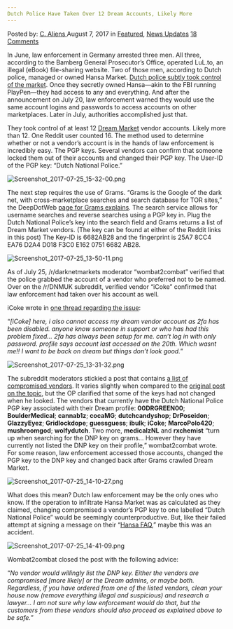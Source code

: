 ```yaml
---
Dutch Police Have Taken Over 12 Dream Accounts, Likely More
---
```

<article class="post-listing post-21786 post type-post status-publish format-standard has-post-thumbnail hentry  tag-2688 tag-accounts tag-dream tag-dutch tag-police">
    <div class="post-inner">
        <span>Posted by: <a href="https://www.deepdotweb.com/author/caliens/" title="">C. Aliens </a></span>
    <span>August 7, 2017</span>
    <span>in <a href="https://www.deepdotweb.com/category/deepdot-news/" rel="category tag">Featured</a>, <a href="https://www.deepdotweb.com/category/news-updates/" rel="category tag">News Updates</a></span>
    <span><a href="https://www.deepdotweb.com/2017/08/07/dutch-police-taken-12-dream-accounts-likely/#comments">18 Comments</a></span>
    </p>
    <div class="clear"></div>
    <div class="entry">
    <p>In June, law enforcement in Germany arrested three men. All three, according to the Bamberg General Prosecutor’s Office, operated LuL.to, an illegal (eBook) file-sharing website. Two of those men, according to Dutch police, managed or owned Hansa Market. <a href="https://www.deepdotweb.com/2017/07/20/globally-coordinated-operation-just-took-alphabay-hansa/">Dutch police subtly took control of the market</a>. Once they secretly owned Hansa—akin to the FBI running PlayPen—they had access to any and everything. And after the announcement on July 20, law enforcement warned they would use the same account logins and passwords to access accounts on other marketplaces. Later in July, authorities accomplished just that.</p>
    <p>They took control of at least 12 <a href="http://www.deepdotweb.com/marketplace-directory/listing/dream-market/">Dream Market</a> vendor accounts. Likely more than 12. One Reddit user counted 16. The method used to determine whether or not a vendor’s account is in the hands of law enforcement is incredibly easy. The PGP keys. Several vendors can confirm that someone locked them out of their accounts and changed their PGP key. The User-ID of the PGP key: “Dutch National Police.”</p>
    <p><img class="wp-image-21793 aligncenter" src="https://www.deepdotweb.com/wp-content/uploads/2017/08/screenshot_2017-07-25_15-32-00-png.png" alt="Screenshot_2017-07-25_15-32-00.png" srcset="https://www.deepdotweb.com/wp-content/uploads/2017/08/screenshot_2017-07-25_15-32-00-png.png 676w, https://www.deepdotweb.com/wp-content/uploads/2017/08/screenshot_2017-07-25_15-32-00-png-300x131.png 300w" sizes="(max-width: 676px) 100vw, 676px" /></p>
    <p>The next step requires the use of Grams. “Grams is the Google of the dark net, with cross-marketplace searches and search database for TOR sites,” the DeepDotWeb <a href="https://www.deepdotweb.com/grams-search-darknet-marketplaces/">page for Grams explains</a>. The search service allows for username searches and reverse searches using a PGP key in. Plug the Dutch National Police’s key into the search field and Grams returns a list of Dream Market vendors. (The key can be found at either of the Reddit links in this post) The Key-ID is 6682AB28 and the fingerprint is 25A7 8CC4 EA76 D2A4 D018 F3C0 E162 0751 6682 AB28.</p>
    <p><img class="wp-image-21794" src="https://www.deepdotweb.com/wp-content/uploads/2017/08/screenshot_2017-07-25_13-50-11-png.png" alt="Screenshot_2017-07-25_13-50-11.png" srcset="https://www.deepdotweb.com/wp-content/uploads/2017/08/screenshot_2017-07-25_13-50-11-png.png 834w, https://www.deepdotweb.com/wp-content/uploads/2017/08/screenshot_2017-07-25_13-50-11-png-300x161.png 300w" sizes="(max-width: 834px) 100vw, 834px" /></p>
    <p>As of July 25, /r/darknetmarkets moderator “wombat2combat” verified that the police grabbed the account of a vendor who preferred not to be named. Over on the /r/DNMUK subreddit, verified vendor “iCoke” confirmed that law enforcement had taken over his account as well.</p>
    <p>iCoke wrote in <a href="https://www.reddit.com/r/DNMUK/comments/6ou7av/dream_2fa_disabled/dkkbmwj/">one thread regarding the issue</a>:</p>
    <p>“<em>[iCoke] here, i also cannot access my dream vendor account as 2fa has been disabled. anyone know someone in support or who has had this problem fixed… 2fa has always been setup for me. can&#8217;t log in with only password. profile says account last accessed on the 20th. Which wasnt me!! I want to be back on dream but things don&#8217;t look good.</em>”</p>
    <p><img class="wp-image-21795 aligncenter" src="https://www.deepdotweb.com/wp-content/uploads/2017/08/screenshot_2017-07-25_13-31-32-png.png" alt="Screenshot_2017-07-25_13-31-32.png" srcset="https://www.deepdotweb.com/wp-content/uploads/2017/08/screenshot_2017-07-25_13-31-32-png.png 732w, https://www.deepdotweb.com/wp-content/uploads/2017/08/screenshot_2017-07-25_13-31-32-png-300x128.png 300w" sizes="(max-width: 732px) 100vw, 732px" /></p>
    <p>The subreddit moderators stickied a post that contains <a href="https://www.reddit.com/r/DarkNetMarkets/comments/6pa47l/many_dream_vendors_compromised/">a list of compromised vendors</a>. It varies slightly when compared to the <a href="https://www.reddit.com/r/DarkNetMarkets/comments/6p9nv4/dream_market_16_compromized_vendors_solid_proof/">original post on the topic</a>, but the OP clarified that some of the keys had not changed when he looked. The vendors that currently have the Dutch National Police PGP key associated with their Dream profile: <strong>00DRGREEN00</strong>; <strong>BoulderMedical</strong>; <strong>cannab1z</strong>; <strong>cocaMG</strong>; <strong>dutchcandyshop</strong>; <strong>DrPoseidon</strong>; <strong>GlazzyEyez</strong>; <strong>Gridlockdope</strong>; <strong>guessguess</strong>; <strong>ibulk</strong>; <strong>iCoke</strong>; <strong>MarcoPolo420</strong>; <strong>mushroomgod</strong>; <strong>wolfydutch</strong>. Two more, <strong>medicalzNL</strong> and <strong>rxchemist</strong> “turn up when searching for the DNP key on grams&#8230; However they have currently not listed the DNP key on their profile,” wombat2combat wrote. For some reason, law enforcement accessed those accounts, changed the PGP key to the DNP key and changed back after Grams crawled Dream Market.</p>
    <p><img class="wp-image-21796 aligncenter" src="https://www.deepdotweb.com/wp-content/uploads/2017/08/screenshot_2017-07-25_14-10-27-png.png" alt="Screenshot_2017-07-25_14-10-27.png" srcset="https://www.deepdotweb.com/wp-content/uploads/2017/08/screenshot_2017-07-25_14-10-27-png.png 731w, https://www.deepdotweb.com/wp-content/uploads/2017/08/screenshot_2017-07-25_14-10-27-png-300x136.png 300w" sizes="(max-width: 731px) 100vw, 731px" /></p>
    <p>What does this mean? Dutch law enforcement may be the only ones who know. If the operation to infiltrate Hansa Market was as calculated as they claimed, changing compromised a vendor’s PGP key to one labelled “Dutch National Police” would be seemingly counterproductive. But, like their failed attempt at signing a message on their “<a href="https://www.deepdotweb.com/2016/10/31/dutch-national-prosecution-service-police-launch-hidden-service-global-darknet-enforcement-operation/">Hansa FAQ</a>,” maybe this was an accident.</p>
    <p><img class="wp-image-21797" src="https://www.deepdotweb.com/wp-content/uploads/2017/08/screenshot_2017-07-25_14-41-09-png.png" alt="Screenshot_2017-07-25_14-41-09.png" srcset="https://www.deepdotweb.com/wp-content/uploads/2017/08/screenshot_2017-07-25_14-41-09-png.png 1127w, https://www.deepdotweb.com/wp-content/uploads/2017/08/screenshot_2017-07-25_14-41-09-png-300x165.png 300w, https://www.deepdotweb.com/wp-content/uploads/2017/08/screenshot_2017-07-25_14-41-09-png-1024x563.png 1024w" sizes="(max-width: 1127px) 100vw, 1127px" /></p>
    <p>Wombat2combat closed the post with the following advice:</p>
    <p>“<em>No vendor would willingly list the DNP key. Either the vendors are compromised [more likely] or the Dream admins, or maybe both. Regardless, if you have ordered from one of the listed vendors, clean your house now (remove everything illegal and suspicious) and research a lawyer… I am not sure why law enforcement would do that, but the customers from these vendors should also proceed as explained above to be safe.</em>”</p>
    </div>
    <span style="display:none"><a href="https://www.deepdotweb.com/tag/12/" rel="tag">12</a> <a href="https://www.deepdotweb.com/tag/accounts/" rel="tag">accounts</a> <a href="https://www.deepdotweb.com/tag/dream/" rel="tag">dream</a> <a href="https://www.deepdotweb.com/tag/dutch/" rel="tag">dutch</a> <a href="https://www.deepdotweb.com/tag/police/" rel="tag">police</a></span> <span style="display:none" class="updated">2017-08-07</span>
    <div style="display:none" class="vcard author" itemprop="author" itemscope itemtype="http://schema.org/Person"><strong class="fn" itemprop="name"><a href="https://www.deepdotweb.com/author/caliens/" title="Posts by C. Aliens" rel="author">C. Aliens</a></strong></div>
    </div>
</article>

